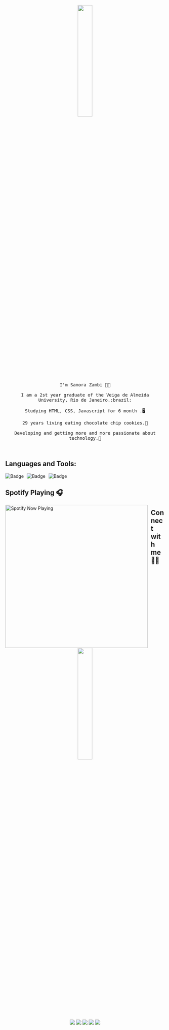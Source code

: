 <p align="center">
  <img src="https://media.giphy.com/media/MeJgB3yMMwIaHmKD4z/giphy.gif" width="30%">
  <br><br>
  <samp>
    I'm Samora Zambi ✊🏿
    <br><br>
    I am a 2st year graduate of the Veiga de Almeida University, Rio de Janeiro.:brazil:
    <br><br>
    Studying HTML, CSS, Javascript for 6 month .🖥️
    <br><br>
    29 years living eating chocolate chip cookies.🍪
    <br><br>
    Developing and getting more and more passionate about technology.💜
  </samp>
</p>

<br>

 ##  Languages and Tools:
  <p align="center" > <img alt="Badge" style="float: left; margin-right: 10px;"  src="https://img.shields.io/badge/html5%20-%23E34F26.svg?&style=for-the-badge&logo=html5&logoColor=white"/>    <img alt="Badge" style="float: left; margin-right: 10px;"  src="https://img.shields.io/badge/css3%20-%231572B6.svg?&style=for-the-badge&logo=css3&logoColor=white"/>      <img alt="Badge" style="float: left; margin-right: 10px;"  src="https://img.shields.io/badge/javascript%20-%23323330.svg?&style=for-the-badge&logo=javascript&logoColor=%23F7DF1E"/>   
  </p> 
<br>

## Spotify Playing 🎧

  
[<img src="https://spotify-now-playing.satyu.vercel.app/api/spotify-playing" alt="Spotify Now Playing" width="450" style="float: left ; margin-right:10px ;" />](https://open.spotify.com/user/12152190147)

## Connect with me 🤝🏾

<p align="center">
  <img src="https://media.giphy.com/media/xWcTtMwGlD8Bi/giphy.gif" width="30%"> 
<br>

<img src="https://img.shields.io/badge/vulcaum2@gmail.com-%23D14836.svg?&style=for-the-badge&logo=gmail&logoColor=white" href="vulcaum2@gmail.com">   
<a  href="https://www.instagram.com/samora_zueira/"><img src="https://img.shields.io/badge/@samora_zueira-%23E4405F.svg?&style=for-the-badge&logo=instagram&logoColor=white"></a>
<a href="https://www.linkedin.com"><img src="https://img.shields.io/badge/Samora Zambi-%230077B5.svg?&style=for-the-badge&logo=linkedin&logoColor=white" ></a>
<a href="https://twitter.com/Samorinh_A"><img src="https://img.shields.io/badge/Samorinh.A-%231DA1F2.svg?&style=for-the-badge&logo=twitter&logoColor=white" /></a>
<a href="https://steamcommunity.com/profiles/76561198083767478"><img src="https://img.shields.io/badge/Steam-%23000000.svg?&style=for-the-badge&logo=steam&logoColor=white" /></a>
</p>
